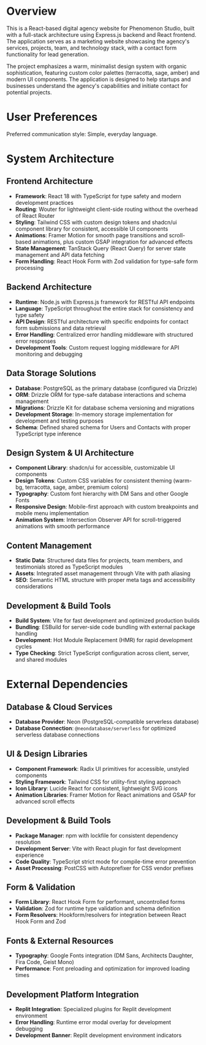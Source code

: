 # Overview

This is a React-based digital agency website for Phenomenon Studio, built with a full-stack architecture using Express.js backend and React frontend. The application serves as a marketing website showcasing the agency's services, projects, team, and technology stack, with a contact form functionality for lead generation.

The project emphasizes a warm, minimalist design system with organic sophistication, featuring custom color palettes (terracotta, sage, amber) and modern UI components. The application is designed to help startups and businesses understand the agency's capabilities and initiate contact for potential projects.

# User Preferences

Preferred communication style: Simple, everyday language.

# System Architecture

## Frontend Architecture
- **Framework**: React 18 with TypeScript for type safety and modern development practices
- **Routing**: Wouter for lightweight client-side routing without the overhead of React Router
- **Styling**: Tailwind CSS with custom design tokens and shadcn/ui component library for consistent, accessible UI components
- **Animations**: Framer Motion for smooth page transitions and scroll-based animations, plus custom GSAP integration for advanced effects
- **State Management**: TanStack Query (React Query) for server state management and API data fetching
- **Form Handling**: React Hook Form with Zod validation for type-safe form processing

## Backend Architecture
- **Runtime**: Node.js with Express.js framework for RESTful API endpoints
- **Language**: TypeScript throughout the entire stack for consistency and type safety
- **API Design**: RESTful architecture with specific endpoints for contact form submissions and data retrieval
- **Error Handling**: Centralized error handling middleware with structured error responses
- **Development Tools**: Custom request logging middleware for API monitoring and debugging

## Data Storage Solutions
- **Database**: PostgreSQL as the primary database (configured via Drizzle)
- **ORM**: Drizzle ORM for type-safe database interactions and schema management
- **Migrations**: Drizzle Kit for database schema versioning and migrations
- **Development Storage**: In-memory storage implementation for development and testing purposes
- **Schema**: Defined shared schema for Users and Contacts with proper TypeScript type inference

## Design System & UI Architecture
- **Component Library**: shadcn/ui for accessible, customizable UI components
- **Design Tokens**: Custom CSS variables for consistent theming (warm-bg, terracotta, sage, amber, premium colors)
- **Typography**: Custom font hierarchy with DM Sans and other Google Fonts
- **Responsive Design**: Mobile-first approach with custom breakpoints and mobile menu implementation
- **Animation System**: Intersection Observer API for scroll-triggered animations with smooth performance

## Content Management
- **Static Data**: Structured data files for projects, team members, and testimonials stored as TypeScript modules
- **Assets**: Integrated asset management through Vite with path aliasing
- **SEO**: Semantic HTML structure with proper meta tags and accessibility considerations

## Development & Build Tools
- **Build System**: Vite for fast development and optimized production builds
- **Bundling**: ESBuild for server-side code bundling with external package handling
- **Development**: Hot Module Replacement (HMR) for rapid development cycles
- **Type Checking**: Strict TypeScript configuration across client, server, and shared modules

# External Dependencies

## Database & Cloud Services
- **Database Provider**: Neon (PostgreSQL-compatible serverless database)
- **Database Connection**: `@neondatabase/serverless` for optimized serverless database connections

## UI & Design Libraries
- **Component Framework**: Radix UI primitives for accessible, unstyled components
- **Styling Framework**: Tailwind CSS for utility-first styling approach
- **Icon Library**: Lucide React for consistent, lightweight SVG icons
- **Animation Libraries**: Framer Motion for React animations and GSAP for advanced scroll effects

## Development & Build Tools
- **Package Manager**: npm with lockfile for consistent dependency resolution
- **Development Server**: Vite with React plugin for fast development experience
- **Code Quality**: TypeScript strict mode for compile-time error prevention
- **Asset Processing**: PostCSS with Autoprefixer for CSS vendor prefixes

## Form & Validation
- **Form Library**: React Hook Form for performant, uncontrolled forms
- **Validation**: Zod for runtime type validation and schema definition
- **Form Resolvers**: Hookform/resolvers for integration between React Hook Form and Zod

## Fonts & External Resources
- **Typography**: Google Fonts integration (DM Sans, Architects Daughter, Fira Code, Geist Mono)
- **Performance**: Font preloading and optimization for improved loading times

## Development Platform Integration
- **Replit Integration**: Specialized plugins for Replit development environment
- **Error Handling**: Runtime error modal overlay for development debugging
- **Development Banner**: Replit development environment indicators